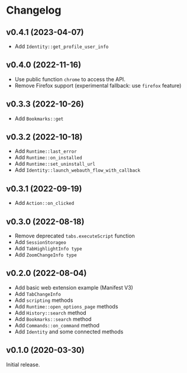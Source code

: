 # Changelog

## v0.4.1 (2023-04-07)

- Add `Identity::get_profile_user_info`

## v0.4.0 (2022-11-16)

- Use public function `chrome` to access the API.
- Remove Firefox support (experimental fallback: use `firefox` feature)

## v0.3.3 (2022-10-26)

- Add `Bookmarks::get`

## v0.3.2 (2022-10-18)

- Add `Runtime::last_error`
- Add `Runtime::on_installed`
- Add `Runtime::set_uninstall_url`
- Add `Identity::launch_webauth_flow_with_callback`

## v0.3.1 (2022-09-19)

- Add `Action::on_clicked`

## v0.3.0 (2022-08-18)

- Remove deprecated `tabs.executeScript` function
- Add `SessionStorageo`
- Add `TabHighlightInfo type`
- Add `ZoomChangeInfo type`

## v0.2.0 (2022-08-04)

- Add basic web extension example (Manifest V3)
- Add `TabChangeInfo`
- Add `scripting` methods
- Add `Runtime::open_options_page` methods
- Add `History::search` method
- Add `Bookmarks::search` method
- Add `Commands::on_command` method
- Add `Identity` and some connected methods

## v0.1.0 (2020-03-30)

Initial release.
